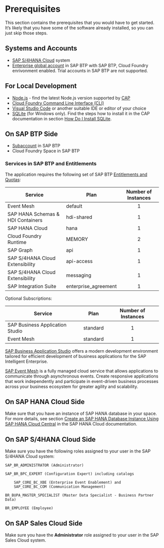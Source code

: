 # Prerequisites

This section contains the prerequisites that you would have to get started. It’s likely that you have some of the software already installed, so you can just skip those steps.

## Systems and Accounts

* [SAP S/4HANA Cloud](https://help.sap.com/docs/SAP_S4HANA_CLOUD) system
* [Enterprise global account](https://help.sap.com/products/BTP/65de2977205c403bbc107264b8eccf4b/8ed4a705efa0431b910056c0acdbf377.html?locale=en-US#loioc165d95ee700407eb181770901caec94) in SAP BTP with SAP BTP, Cloud Foundry enrivonment enabled. Trial accounts in SAP BTP are not supported.

## For Local Development

* [Node.js](https://nodejs.org/en/download/) - find the latest Node.js version supported by [CAP](https://cap.cloud.sap/docs/advanced/troubleshooting#node-version)
* [Cloud Foundry Command Line Interface (CLI)](https://github.com/cloudfoundry/cli#downloads)
* [Visual Studio Code](https://code.visualstudio.com/download) or another suitable IDE or editor of your choice
* [SQLite](https://sqlite.org/download.html) (for Windows only). Find the steps how to install it in the CAP documentation in section [How Do I Install SQLite](https://cap.cloud.sap/docs/advanced/troubleshooting#how-do-i-install-sqlite-on-windows).

## On SAP BTP Side

* [Subaccount](https://help.sap.com/products/BTP/65de2977205c403bbc107264b8eccf4b/8ed4a705efa0431b910056c0acdbf377.html?locale=en-US#loio8d6e3a0fa4ab43e4a421d3ed08128afa) in SAP BTP
* Cloud Foundry Space in SAP BTP


### Services in SAP BTP and Entitlements

The application requires the following set of SAP BTP [Entitlements and Quotas](https://help.sap.com/products/BTP/65de2977205c403bbc107264b8eccf4b/00aa2c23479d42568b18882b1ca90d79.html?locale=en-US):

| Service                           | Plan       | Number of Instances |
|-----------------------------------|------------|:-------------------:|
| Event Mesh                        | default    |          1          |
| SAP HANA Schemas & HDI Containers | hdi-shared |          1          |
| SAP HANA Cloud                    | hana       |          1          |
| Cloud Foundry Runtime             | MEMORY     |          2          |
| SAP Graph                         | api        |          1          |
| SAP S/4HANA Cloud Extensibility   | api-access |          1          |
| SAP S/4HANA Cloud Extensibility   | messaging  |          1          |
| SAP Integration Suite             | enterprise_agreement |1          |


Optional Subscriptions:

| Service                           | Plan       | Number of Instances |
|-----------------------------------|------------|:-------------------:|
|SAP Business Application Studio	|standard    |         1           |
|Event Mesh	                        |standard    |         1           |


[SAP Business Application Studio](https://help.sap.com/products/SAP%20Business%20Application%20Studio?locale=en-US&version=Cloud) offers a modern development environment tailored for efficient development of business applications for the SAP Intelligent Enterprise.

[SAP Event Mesh](https://help.sap.com/viewer/product/SAP_EM/Cloud/en-US) is a fully managed cloud service that allows applications to communicate through asynchronous events. Create responsive applications that work independently and participate in event-driven business processes across your business ecosystem for greater agility and scalability.

## On SAP HANA Cloud Side

Make sure that you have an instance of SAP HANA database in your space. For more details, see section [Create an SAP HANA Database Instance Using SAP HANA Cloud Central](https://help.sap.com/docs/HANA_CLOUD/9ae9104a46f74a6583ce5182e7fb20cb/92c59db648b940f48105d62a34f099fc.html) in the SAP HANA Cloud documentation.

## On SAP S/4HANA Cloud Side

Make sure you have the following roles assigned to your user in the SAP S/4HANA Cloud system:

    SAP_BR_ADMINISTRATOR (Administrator)

    SAP_BR_BPC_EXPERT (Configuration Expert) including catalogs

        SAP_CORE_BC_XBE (Enterprise Event Enablement) and
        SAP_CORE_BC_COM (Communication Management)

    BR_BUPA_MASTER_SPECIALIST (Master Data Specialist - Business Partner Data)

    BR_EMPLOYEE (Employee)

## On SAP Sales Cloud Side

Make sure you have the **Administrator** role assigned to your user in the SAP Sales Cloud system.







